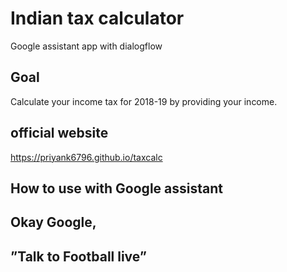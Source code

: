 # Indian tax calculator
Google assistant app with dialogflow

## Goal
Calculate your income tax for 2018-19 by providing your income.

## official website
https://priyank6796.github.io/taxcalc


## How to use with Google assistant
## Okay Google, 
## ”Talk to Football live”
